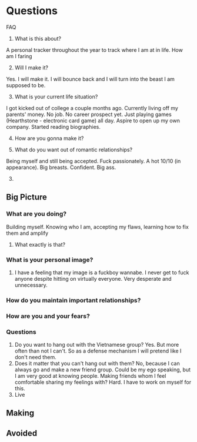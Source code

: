 # Questions
FAQ

1. What is this about?

A personal tracker throughout the year to track where I am at in life. How am I faring 

2. Will I make it?

Yes. I will make it. I will bounce back and I will turn into the beast I am supposed to be. 

3. What is your current life situation?

I got kicked out of college a couple months ago. Currently living off my parents' money. No job. No career prospect yet. Just playing games (Hearthstone - electronic card game) all day. Aspire to open up my own company. Started reading biographies.

4. How are you gonna make it?



5. What do you want out of romantic relationships?

Being myself and still being accepted. Fuck passionately. A hot 10/10 (in appearance). Big breasts. Confident. Big ass. 

3. 

## Big Picture
### What are you doing?
Building myself. Knowing who I am, accepting my flaws, learning how to fix them and amplify 
1. What exactly is that? 
### What is your personal image?
1. I have a feeling that my image is a fuckboy wannabe. I never get to fuck anyone despite hitting on virtually everyone. Very desperate and unnecessary. 
### How do you maintain important relationships?

### How are you and your fears?

### Questions
1. Do you want to hang out with the Vietnamese group? 
Yes. But more often than not I can't. So as a defense mechanism I will pretend like I don't need them. 
2. Does it matter that you can't hang out with them? 
No, because I can always go and make a new friend group. Could be my ego speaking, but I am very good at knowing people. Making friends whom I feel comfortable sharing my feelings with? Hard. I have to work on myself for this.  
3. Live 
## Making
## Avoided

